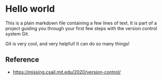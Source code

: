 # Hello world

This is a plain markdown file containing a few lines
of text. It is part of a project guiding you through your
first few steps with the version control system Git.

Git is very cool, and very helpful! It can do so many things!

## Reference

- https://missing.csail.mit.edu/2020/version-control/

